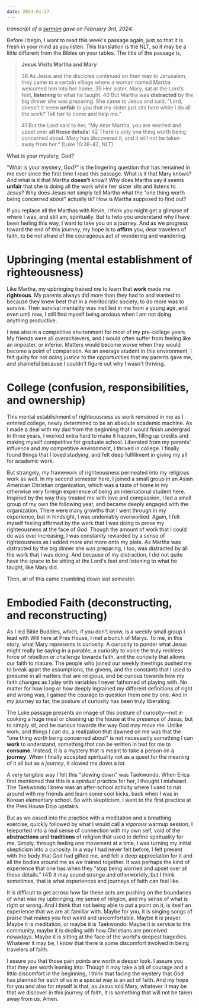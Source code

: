```yaml
---
date: 2024-01-27
---
```

*transcript of a [sermon](https://www.youtube.com/watch?v=_fQB_uLuUA0) gave on February 3rd, 2024.*

Before I begin, I want to read this week's passage again, just so that it is fresh in your mind as you listen. This translation is the NLT, so it may be a little different from the Bibles on your tables. The title of the passage is,

> **Jesus Visits Martha and Mary**
> 
> 38 As Jesus and the disciples continued on their way to Jerusalem, they came to a certain village where a woman named Martha welcomed him into her home. 39 Her sister, Mary, sat at the Lord’s feet, **listening** to what he taught. 40 But Martha was **distracted** by the big dinner she was preparing. She came to Jesus and said, “Lord, doesn’t it seem **unfair** to you that my sister just sits here while I do all the work? Tell her to come and help me.”
> 
> 41 But the Lord said to her, “My dear Martha, you are worried and upset over **all these details**! 42 There is only one thing worth being concerned about. Mary has discovered it, and it will not be taken away from her.” (Luke 10:38-42, NLT)

What is your mystery, God?

"What is your mystery, God?" is the lingering question that has remained in me ever since the first time I read this passage. What is it that Mary knows? And what is it that Martha **doesn't** know? Why does Martha say it seems **unfair** that she is doing all the work while her sister sits and listens to Jesus? Why does Jesus not simply tell Martha what the "one thing worth being concerned about" actually is? How is Martha supposed to find out?

If you replace all the Marthas with Kevin, I think you might get a glimpse of where I was, and still am, spiritually. But to help you understand why I have been feeling this way, I want to take you on a journey. And as we progress toward the end of this journey, my hope is to **affirm** you, dear travelers of faith, to be not afraid of the courageous act of wondering and wandering.

# Upbringing (mental establishment of righteousness)

Like Martha, my upbringing trained me to learn that **work** made me **righteous**. My parents always did more than they had to and wanted to, because they knew best that in a meritocratic society, to do more was to survive. Their survival mentality was instilled in me from a young age, and even until now, I still find myself being anxious when I am not doing anything productive.

I was also in a competitive environment for most of my pre-college years. My friends were all overachievers, and I would often suffer from feeling like an imposter, or inferior. Matters would become worse when they would become a point of comparison. As an average student in this environment, I felt guilty for not doing *justice* to the opportunities that my parents gave me, and shameful because I couldn't figure out why I wasn't thriving.

# College (confusion, responsibilities, and ownership)

This mental establishment of righteousness as work remained in me as I entered college, newly determined to be an absolute academic machine. As I made a deal with my dad from the beginning that I would finish undergrad in three years, I worked extra hard to make it happen, filling up credits and making myself competitive for graduate school. Liberated from my parents' influence and my competitive environment, I thrived in college. I finally found things that I loved studying, and felt deep fulfillment in giving my all for academic work.

But strangely, my framework of righteousness permeated into my religious work as well. In my second semester here, I joined a small group in an Asian American Christian organization, which was a taste of home in my otherwise very foreign experience of being an international student here. Inspired by the way they treated me with love and compassion, I led a small group of my own the following year, and became deeply engaged with the organization. There were many growths that I went through in my experience, but in hindsight, I was undeniably overworked. Again, I felt myself feeling affirmed by the work that I was doing to prove my righteousness at the face of God. Though the amount of work that I could do was ever increasing, I was constantly rewarded by a sense of righteousness as I added more and more onto my plate. As Martha was distracted by the big dinner she was preparing, I too, was distracted by all the work that I was doing. And because of my distraction, I did not quite have the space to be sitting at the Lord's feet and listening to what he taught, like Mary did.

Then, all of this came crumbling down last semester.

# Embodied Faith (deconstructing, and reconstructing)

As I led Bible Buddies, which, if you don't know, is a weekly small group I lead with Will here at Pres House, I met a bunch of Marys. To me, in this story, what Mary represents is curiosity. A curiosity to ponder what Jesus might really be saying in a parable, a curiosity to voice the truly reckless force of rebellion or challenge towards faith, and the curiosity that allows our faith to mature. The people who joined our weekly meetings pushed me to break apart the assumptions, the givens, and the constants that I used to presume in all matters that are religious, and be curious towards how my faith changes as I play with variables I never fathomed of playing with. No matter for how long or how deeply ingrained my different definitions of right and wrong was, I gained the courage to question them one by one. And in my journey so far, the posture of curiosity has been truly liberating. 

The Luke passage presents an image of this posture of curiosity—not in cooking a huge meal or cleaning up the house at the presence of Jesus, but to simply sit, and be curious towards the way God may move me. Unlike work, and things I can do, a realization that dawned on me was that the "one thing worth being concerned about" is not necessarily something I can **work** to understand, something that can be written in text for me to **consume**. Instead, it is a mystery that is meant to take a person on a **journey**. When I finally accepted spirituality not as a quest for the meaning of it all but as a *journey*, it slowed me down a lot.

A very tangible way I felt this "slowing down" was Taekwondo. When Erica first mentioned that this is a *spiritual* practice for her, I thought I misheard. The Taekwondo I knew was an after-school activity where I used to run around with my friends and learn some cool kicks, back when I was in Korean elementary school. So with skepticism, I went to the first practice at the Pres House Dojo upstairs.

But as we eased into the practice with a meditation and a breathing exercise, quickly followed by what I would call a *vigorous* warmup session, I teleported into a real sense of connection with my own self, void of the **abstractions** and **traditions** of religion that used to define spirituality for me. Simply, through feeling one movement at a time, I was turning my initial skepticism into a curiosity. In a way I had never felt before, I felt present with the body that God had gifted me, and felt a deep appreciation for it and all the bodies around me as we trained together. It was perhaps the kind of experience that one has when they "stop being worried and upset over all these details." (41) It may sound strange and otherworldly, but I think sometimes, that is what experiences and journeys of faith can feel like.

It is difficult to get across how far these acts are pushing on the boundaries of what was my upbringing, my sense of religion, and my sense of what is right or wrong. And I think that not being able to put a point on it, is itself an experience that we are all familiar with. Maybe for you, it is singing songs of praise that makes you feel weird and uncomfortable. Maybe it is prayer. Maybe it is meditation, or maybe it is Taekwondo. Maybe it is service to the community, maybe it is dealing with how Christians are perceived nowadays. Maybe it is sitting at the face of the world's deepest tragedies. Whatever it may be, I know that there is some discomfort involved in being travelers of faith.

I assure you that those pain points are worth a deeper look. I assure you that they are worth leaning into. Though it may take a bit of courage and a little discomfort in the beginning, I think that facing the mystery that God has planned for each of us in a special way is an act of faith. And my hope for you and also for myself is that, as Jesus told Mary, whatever it may be that we discover in this journey of faith, it is something that will not be taken away from us. Amen.